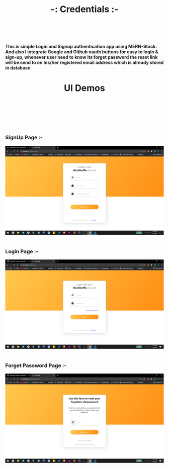 <h1 align="center" > -: Credentials :- <h1/>
  
<br/>
  
#### This is simple Login and Signup authentication app using MERN-Stack. And also I integrate Google and Github oauth buttons for easy to login & sign-up, whenever user need to know its forget password the reset link will be send to on his/her registered email address which is already stored in database.

<h1 align="center" >UI Demos<h1/>
  
<br/>
<br/>
  
### SignUp Page :-
<img src="https://github.com/dsrathore1/Login-Credential/blob/main/Assets/signup.png">

<br/>
<br/>

### Login Page :-
<img src="https://github.com/dsrathore1/Login-Credential/blob/main/Assets/login.png">

<br/>
<br/>

### Forget Password Page :-
<img src="https://github.com/dsrathore1/Login-Credential/blob/main/Assets/fpwd.png">
